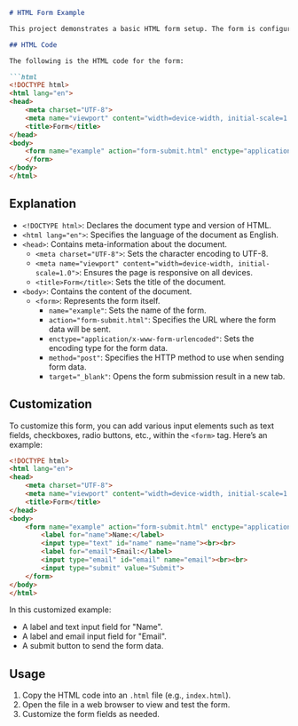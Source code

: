 ```markdown
# HTML Form Example

This project demonstrates a basic HTML form setup. The form is configured to submit data to a specified URL using the POST method and opens the submission result in a new tab.

## HTML Code

The following is the HTML code for the form:

```html
<!DOCTYPE html>
<html lang="en">
<head>
    <meta charset="UTF-8">
    <meta name="viewport" content="width=device-width, initial-scale=1.0">
    <title>Form</title>
</head>
<body>
    <form name="example" action="form-submit.html" enctype="application/x-www-form-urlencoded" method="post" target="_blank">
    </form>
</body>
</html>
```

## Explanation

- `<!DOCTYPE html>`: Declares the document type and version of HTML.
- `<html lang="en">`: Specifies the language of the document as English.
- `<head>`: Contains meta-information about the document.
    - `<meta charset="UTF-8">`: Sets the character encoding to UTF-8.
    - `<meta name="viewport" content="width=device-width, initial-scale=1.0">`: Ensures the page is responsive on all devices.
    - `<title>Form</title>`: Sets the title of the document.
- `<body>`: Contains the content of the document.
    - `<form>`: Represents the form itself.
        - `name="example"`: Sets the name of the form.
        - `action="form-submit.html"`: Specifies the URL where the form data will be sent.
        - `enctype="application/x-www-form-urlencoded"`: Sets the encoding type for the form data.
        - `method="post"`: Specifies the HTTP method to use when sending form data.
        - `target="_blank"`: Opens the form submission result in a new tab.

## Customization

To customize this form, you can add various input elements such as text fields, checkboxes, radio buttons, etc., within the `<form>` tag. Here’s an example:

```html
<!DOCTYPE html>
<html lang="en">
<head>
    <meta charset="UTF-8">
    <meta name="viewport" content="width=device-width, initial-scale=1.0">
    <title>Form</title>
</head>
<body>
    <form name="example" action="form-submit.html" enctype="application/x-www-form-urlencoded" method="post" target="_blank">
        <label for="name">Name:</label>
        <input type="text" id="name" name="name"><br><br>
        <label for="email">Email:</label>
        <input type="email" id="email" name="email"><br><br>
        <input type="submit" value="Submit">
    </form>
</body>
</html>
```

In this customized example:
- A label and text input field for "Name".
- A label and email input field for "Email".
- A submit button to send the form data.

## Usage

1. Copy the HTML code into an `.html` file (e.g., `index.html`).
2. Open the file in a web browser to view and test the form.
3. Customize the form fields as needed.
